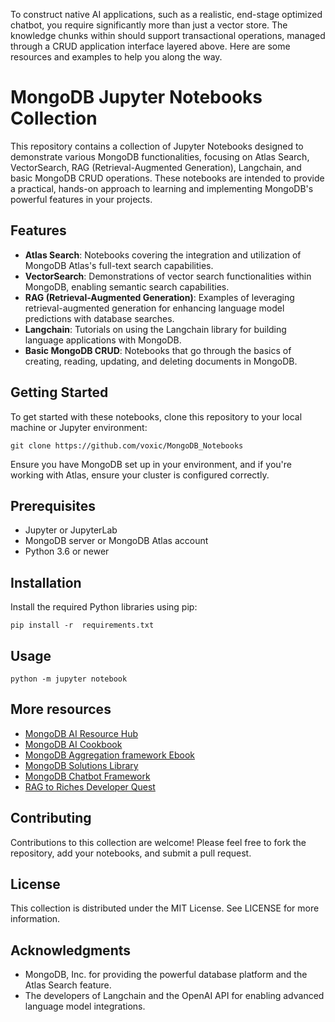 To construct native AI applications, such as a realistic, end-stage optimized chatbot, you require significantly more than just a vector store. The knowledge chunks within should support transactional operations, managed through a CRUD application interface layered above. Here are some resources and examples to help you along the way.

# MongoDB Jupyter Notebooks Collection

This repository contains a collection of Jupyter Notebooks designed to demonstrate various MongoDB functionalities, focusing on Atlas Search, VectorSearch, RAG (Retrieval-Augmented Generation), Langchain, and basic MongoDB CRUD operations. These notebooks are intended to provide a practical, hands-on approach to learning and implementing MongoDB's powerful features in your projects.

## Features

- **Atlas Search**: Notebooks covering the integration and utilization of MongoDB Atlas's full-text search capabilities.
- **VectorSearch**: Demonstrations of vector search functionalities within MongoDB, enabling semantic search capabilities.
- **RAG (Retrieval-Augmented Generation)**: Examples of leveraging retrieval-augmented generation for enhancing language model predictions with database searches.
- **Langchain**: Tutorials on using the Langchain library for building language applications with MongoDB.
- **Basic MongoDB CRUD**: Notebooks that go through the basics of creating, reading, updating, and deleting documents in MongoDB.

## Getting Started

To get started with these notebooks, clone this repository to your local machine or Jupyter environment:

```
git clone https://github.com/voxic/MongoDB_Notebooks
```

Ensure you have MongoDB set up in your environment, and if you're working with Atlas, ensure your cluster is configured correctly.

## Prerequisites

- Jupyter or JupyterLab
- MongoDB server or MongoDB Atlas account
- Python 3.6 or newer

## Installation

Install the required Python libraries using pip:

```
pip install -r  requirements.txt
```

## Usage

```
python -m jupyter notebook

```

## More resources

- [MongoDB AI Resource Hub](https://www.mongodb.com/library/use-cases/artificial-intelligence)
- [MongoDB AI Cookbook](https://www.mongodb.com/library/ai-resource/mdb-atlas-cookbook)
- [MongoDB Aggregation framework Ebook](https://www.practical-mongodb-aggregations.com/front-cover.html)
- [MongoDB Solutions Library](https://www.mongodb.com/solutions/solutions-library)
- [MongoDB Chatbot Framework](https://mongodb.github.io/chatbot/)
- [RAG to Riches Developer Quest](https://www.mongodb.com/events/rag-to-riches)

## Contributing

Contributions to this collection are welcome! Please feel free to fork the repository, add your notebooks, and submit a pull request.

## License

This collection is distributed under the MIT License. See LICENSE for more information.

## Acknowledgments

- MongoDB, Inc. for providing the powerful database platform and the Atlas Search feature.
- The developers of Langchain and the OpenAI API for enabling advanced language model integrations.
